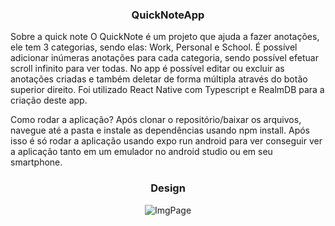 <h3 align="center">
  QuickNoteApp
</h3>

Sobre a quick note
O QuickNote é um projeto que ajuda a fazer anotações, ele tem 3 categorias, sendo elas: Work, Personal e School. É possível adicionar inúmeras anotações para cada categoria, sendo possível efetuar scroll infinito para ver todas. No app é possível editar ou excluir as anotações criadas e também deletar de forma múltipla através do botão superior direito. 
Foi utilizado React Native com Typescript e RealmDB para a criação deste app.

Como rodar a aplicação?
Após clonar o repositório/baixar os arquivos, navegue até a pasta e instale as dependências usando npm install. Após isso é só rodar a aplicação usando expo run android para ver conseguir ver a aplicação tanto em um emulador no android studio ou em seu smartphone.

<h3 align="center">
  Design
</h3>

<p align="center">
  <img alt="ImgPage" src="https://imgur.com/zr4RBEt">
</p>
